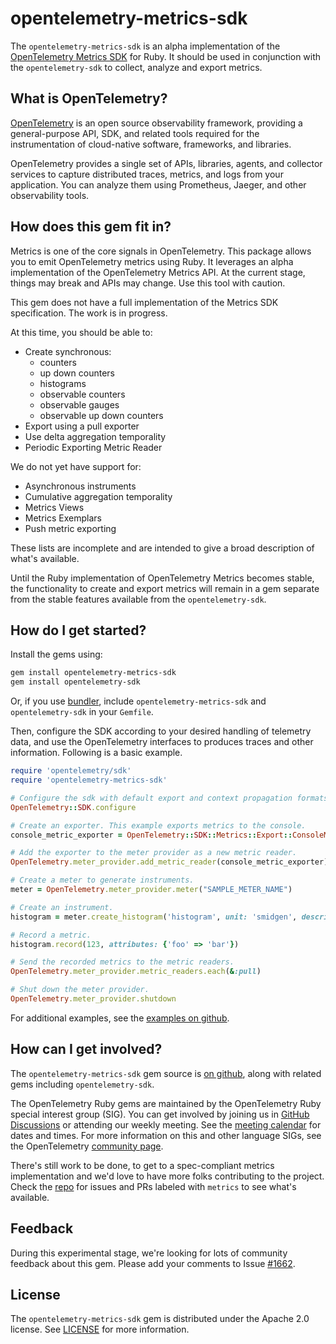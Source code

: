 # opentelemetry-metrics-sdk

The `opentelemetry-metrics-sdk` is an alpha implementation of the [OpenTelemetry Metrics SDK][metrics-sdk] for Ruby. It should be used in conjunction with the `opentelemetry-sdk` to collect, analyze and export metrics.

## What is OpenTelemetry?

[OpenTelemetry][opentelemetry-home] is an open source observability framework, providing a general-purpose API, SDK, and related tools required for the instrumentation of cloud-native software, frameworks, and libraries.

OpenTelemetry provides a single set of APIs, libraries, agents, and collector services to capture distributed traces, metrics, and logs from your application. You can analyze them using Prometheus, Jaeger, and other observability tools.

## How does this gem fit in?

Metrics is one of the core signals in OpenTelemetry. This package allows you to emit OpenTelemetry metrics using Ruby. It leverages an alpha implementation of the OpenTelemetry Metrics API. At the current stage, things may break and APIs may change. Use this tool with caution.

This gem does not have a full implementation of the Metrics SDK specification. The work is in progress.

At this time, you should be able to:

* Create synchronous:
  * counters
  * up down counters
  * histograms
  * observable counters
  * observable gauges
  * observable up down counters
* Export using a pull exporter
* Use delta aggregation temporality
* Periodic Exporting Metric Reader

We do not yet have support for:

* Asynchronous instruments
* Cumulative aggregation temporality
* Metrics Views
* Metrics Exemplars
* Push metric exporting

These lists are incomplete and are intended to give a broad description of what's available.

Until the Ruby implementation of OpenTelemetry Metrics becomes stable, the functionality to create and export metrics will remain in a gem separate from the stable features available from the `opentelemetry-sdk`.

## How do I get started?

Install the gems using:

```sh
gem install opentelemetry-metrics-sdk
gem install opentelemetry-sdk
```

Or, if you use [bundler][bundler-home], include `opentelemetry-metrics-sdk` and `opentelemetry-sdk` in your `Gemfile`.

Then, configure the SDK according to your desired handling of telemetry data, and use the OpenTelemetry interfaces to produces traces and other information. Following is a basic example.

```ruby
require 'opentelemetry/sdk'
require 'opentelemetry-metrics-sdk'

# Configure the sdk with default export and context propagation formats.
OpenTelemetry::SDK.configure

# Create an exporter. This example exports metrics to the console.
console_metric_exporter = OpenTelemetry::SDK::Metrics::Export::ConsoleMetricPullExporter.new

# Add the exporter to the meter provider as a new metric reader.
OpenTelemetry.meter_provider.add_metric_reader(console_metric_exporter)

# Create a meter to generate instruments.
meter = OpenTelemetry.meter_provider.meter("SAMPLE_METER_NAME")

# Create an instrument.
histogram = meter.create_histogram('histogram', unit: 'smidgen', description: 'desscription')

# Record a metric.
histogram.record(123, attributes: {'foo' => 'bar'})

# Send the recorded metrics to the metric readers.
OpenTelemetry.meter_provider.metric_readers.each(&:pull)

# Shut down the meter provider.
OpenTelemetry.meter_provider.shutdown
```

For additional examples, see the [examples on github][examples-github].

## How can I get involved?

The `opentelemetry-metrics-sdk` gem source is [on github][repo-github], along with related gems including `opentelemetry-sdk`.

The OpenTelemetry Ruby gems are maintained by the OpenTelemetry Ruby special interest group (SIG). You can get involved by joining us in [GitHub Discussions][discussions-url] or attending our weekly meeting. See the [meeting calendar][community-meetings] for dates and times. For more information on this and other language SIGs, see the OpenTelemetry [community page][ruby-sig].

There's still work to be done, to get to a spec-compliant metrics implementation and we'd love to have more folks contributing to the project. Check the [repo][repo-github] for issues and PRs labeled with `metrics` to see what's available.

## Feedback

During this experimental stage, we're looking for lots of community feedback about this gem. Please add your comments to Issue [#1662][1662].

## License

The `opentelemetry-metrics-sdk` gem is distributed under the Apache 2.0 license. See [LICENSE][license-github] for more information.

[metrics-sdk]: https://opentelemetry.io/docs/specs/otel/metrics/sdk/
[opentelemetry-home]: https://opentelemetry.io
[bundler-home]: https://bundler.io
[repo-github]: https://github.com/open-telemetry/opentelemetry-ruby
[license-github]: https://github.com/open-telemetry/opentelemetry-ruby/blob/main/LICENSE
[examples-github]: https://github.com/open-telemetry/opentelemetry-ruby/tree/main/examples/
[ruby-sig]: https://github.com/open-telemetry/community#ruby-sig
[community-meetings]: https://github.com/open-telemetry/community#community-meetings
[discussions-url]: https://github.com/open-telemetry/opentelemetry-ruby/discussions
[1662]: https://github.com/open-telemetry/opentelemetry-ruby/issues/1662
